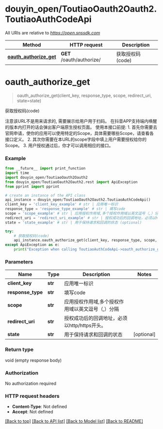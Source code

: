 # douyin_open/ToutiaoOauth2Oauth2.ToutiaoAuthCodeApi

All URIs are relative to *https://open.snssdk.com*

Method | HTTP request | Description
------------- | ------------- | -------------
[**oauth_authorize_get**](ToutiaoAuthCodeApi.md#oauth_authorize_get) | **GET** /oauth/authorize/ | 获取授权码(code)

# **oauth_authorize_get**
> oauth_authorize_get(client_key, response_type, scope, redirect_uri, state=state)

获取授权码(code)

注意该URL不是用来请求的, 需要展示给用户用于扫码。  在抖音APP支持端内唤醒的版本内打开的话会弹出客户端原生授权页面。  使用本接口前提:    1. 首先你需要去官网申请，使你的应用可以使用特定的Scope，具体需要哪些Scope，请查看各接口定义。    2. 其次你需要在本URL的scope字段中填上用户需要授权给你的Scope。    3. 用户授权通过后，你才可以调用相应的接口。 

### Example
```python
from __future__ import print_function
import time
import douyin_open/ToutiaoOauth2Oauth2
from douyin_open/ToutiaoOauth2Oauth2.rest import ApiException
from pprint import pprint

# create an instance of the API class
api_instance = douyin_open/ToutiaoOauth2Oauth2.ToutiaoAuthCodeApi()
client_key = 'client_key_example' # str | 应用唯一标识
response_type = 'response_type_example' # str | 填写code
scope = 'scope_example' # str | 应用授权作用域,多个授权作用域以英文逗号（,）分隔
redirect_uri = 'redirect_uri_example' # str | 授权成功后的回调地址，必须以http/https开头。
state = 'state_example' # str | 用于保持请求和回调的状态 (optional)

try:
    # 获取授权码(code)
    api_instance.oauth_authorize_get(client_key, response_type, scope, redirect_uri, state=state)
except ApiException as e:
    print("Exception when calling ToutiaoAuthCodeApi->oauth_authorize_get: %s\n" % e)
```

### Parameters

Name | Type | Description  | Notes
------------- | ------------- | ------------- | -------------
 **client_key** | **str**| 应用唯一标识 | 
 **response_type** | **str**| 填写code | 
 **scope** | **str**| 应用授权作用域,多个授权作用域以英文逗号（,）分隔 | 
 **redirect_uri** | **str**| 授权成功后的回调地址，必须以http/https开头。 | 
 **state** | **str**| 用于保持请求和回调的状态 | [optional] 

### Return type

void (empty response body)

### Authorization

No authorization required

### HTTP request headers

 - **Content-Type**: Not defined
 - **Accept**: Not defined

[[Back to top]](#) [[Back to API list]](../README.md#documentation-for-api-endpoints) [[Back to Model list]](../README.md#documentation-for-models) [[Back to README]](../README.md)

